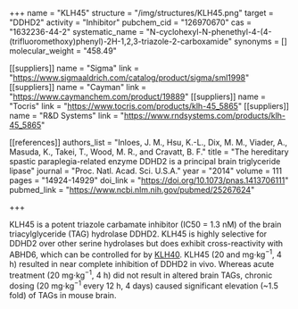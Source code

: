 +++
name = "KLH45"
structure = "/img/structures/KLH45.png"
target = "DDHD2"
activity = "Inhibitor"
pubchem_cid = "126970670"
cas = "1632236-44-2"
systematic_name = "N-cyclohexyl-N-phenethyl-4-(4-(trifluoromethoxy)phenyl)-2H-1,2,3-triazole-2-carboxamide"
synonyms = []
molecular_weight = "458.49"

[[suppliers]]
name = "Sigma"
link = "https://www.sigmaaldrich.com/catalog/product/sigma/sml1998"
[[suppliers]]
name = "Cayman"
link = "https://www.caymanchem.com/product/19889"
[[suppliers]]
name = "Tocris"
link = "https://www.tocris.com/products/klh-45_5865"
[[suppliers]]
name = "R&D Systems"
link = "https://www.rndsystems.com/products/klh-45_5865"

[[references]]
authors_list = "Inloes, J. M., Hsu, K.-L., Dix, M. M., Viader, A., Masuda, K., Takei, T., Wood, M. R., and Cravatt, B. F."
title = "The hereditary spastic paraplegia-related enzyme DDHD2 is a principal brain triglyceride lipase"
journal = "Proc. Natl. Acad. Sci. U.S.A."
year = "2014"
volume = 111
pages = "14924-14929"
doi_link = "https://doi.org/10.1073/pnas.1413706111"
pubmed_link = "https://www.ncbi.nlm.nih.gov/pubmed/25267624"

+++

KLH45 is a potent triazole carbamate inhibitor (IC50 = 1.3 nM) of the brain triacylglyceride (TAG) hydrolase DDHD2. KLH45 is highly selective for DDHD2 over other serine hydrolases but does exhibit cross-reactivity with ABHD6, which can be controlled for by <a href="#klh40" class="js-scroll-trigger">KLH40</a>. KLH45 (20 and mg⋅kg<sup>−1</sup>, 4 h) resulted in near complete inhibition of DDHD2 in vivo. Whereas acute treatment (20 mg⋅kg<sup>−1</sup>, 4 h) did not result in altered brain TAGs, chronic dosing (20 mg⋅kg<sup>−1</sup> every 12 h, 4 days) caused significant elevation (~1.5 fold) of TAGs in mouse brain.
